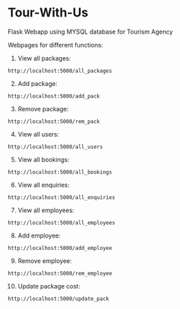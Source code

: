 # Tour-With-Us
Flask Webapp using MYSQL database for Tourism Agency

Webpages for different functions:

1. View all packages: 
```
http://localhost:5000/all_packages
```

2. Add package: 
```
http://localhost:5000/add_pack
```

3. Remove package: 
```
http://localhost:5000/rem_pack
```

4. View all users: 
```
http://localhost:5000/all_users
```

5. View all bookings: 
```
http://localhost:5000/all_bookings
```

6. View all enquiries: 
```
http://localhost:5000/all_enquiries
```

7. View all employees: 
```
http://localhost:5000/all_employees
```

8. Add employee: 
```
http://localhost:5000/add_employee
```
9. Remove employee: 
```
http://localhost:5000/rem_employee
```
10. Update package cost: 
```
http://localhost:5000/update_pack
```
